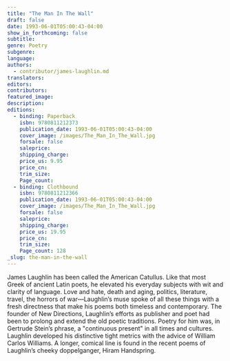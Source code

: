 ```yaml
---
title: "The Man In The Wall"
draft: false
date: 1993-06-01T05:00:43-04:00
show_in_forthcoming: false
subtitle:
genre: Poetry
subgenre:
language:
authors:
  - contributor/james-laughlin.md
translators:
editors:
contributors:
featured_image:
description:
editions:
  - binding: Paperback
    isbn: 9780811212373
    publication_date: 1993-06-01T05:00:43-04:00
    cover_image: /images/The_Man_In_The_Wall.jpg
    forsale: false
    saleprice:
    shipping_charge:
    price_us: 9.95
    price_cn:
    trim_size:
    Page_count:
  - binding: Clothbound
    isbn: 9780811212366
    publication_date: 1993-06-01T05:00:43-04:00
    cover_image: /images/The_Man_In_The_Wall.jpg
    forsale: false
    saleprice:
    shipping_charge:
    price_us: 19.95
    price_cn:
    trim_size:
    Page_count: 128
_slug: the-man-in-the-wall
---
```


James Laughlin has been called the American Catullus. Like that most Greek of ancient Latin poets, he elevated his everyday subjects with wit and clarity of language. Love and hate, death and aging, politics, literature, travel, the horrors of war––Laughlin’s muse spoke of all these things with a fresh directness that make his poems both timeless and contemporary. The founder of New Directions, Laughlin’s efforts as publisher and poet had been to prolong and extend the old poetic traditions. Poetry for him was, in Gertrude Stein’s phrase, a "continuous present" in all times and cultures. Laughlin developed his distinctive tight metrics with the advice of William Carlos Williams. A longer, comical line is found in the recent poems of Laughlin’s cheeky doppelganger, Hiram Handspring. 

